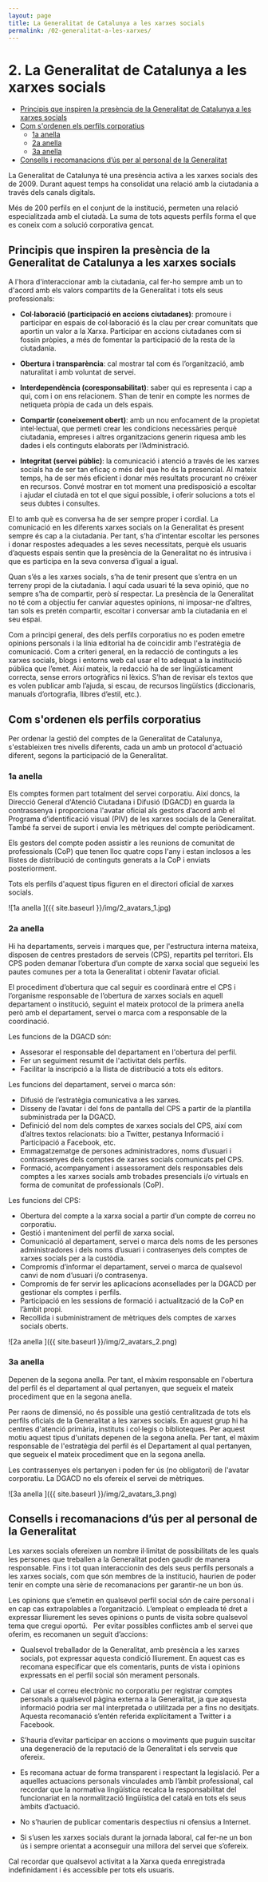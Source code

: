 ```yaml
---
layout: page
title: La Generalitat de Catalunya a les xarxes socials
permalink: /02-generalitat-a-les-xarxes/
---
```

# 2. La Generalitat de Catalunya a les xarxes socials

<!-- MarkdownTOC -->

- [Principis que inspiren la presència de la Generalitat de Catalunya a les xarxes socials](#principis-que-inspiren-la-presència-de-la-generalitat-de-catalunya-a-les-xarxes-socials)
- [Com s'ordenen els perfils corporatius](#com-sordenen-els-perfils-corporatius)
	- [1a anella](#1a-anella)
	- [2a anella](#2a-anella)
	- [3a anella](#3a-anella)
- [Consells i recomanacions d’ús per al personal de la Generalitat](#consells-i-recomanacions-d’ús-per-al-personal-de-la-generalitat)

<!-- /MarkdownTOC -->


La Generalitat de Catalunya té una presència activa a les xarxes socials des de 2009. Durant aquest temps ha  consolidat una relació  amb la ciutadania a través dels canals digitals.

Més de 200 perfils en el conjunt de la institució, permeten una relació especialitzada amb el ciutadà. La suma de tots aquests perfils forma el que es coneix com a solució corporativa gencat.

<a name="principis-que-inspiren-la-presència-de-la-generalitat-de-catalunya-a-les-xarxes-socials"></a>
## Principis que inspiren la presència de la Generalitat de Catalunya a les xarxes socials

A l'hora d'interaccionar amb la ciutadania, cal fer-ho sempre amb un to d'acord amb els valors compartits de la Generalitat i tots els seus professionals:
 
- **Col·laboració (participació en accions ciutadanes)**: promoure i participar en espais de col·laboració és la clau per crear comunitats que aportin un valor a la Xarxa. Participar en accions ciutadanes com si fossin pròpies, a més de fomentar la participació de la resta de la ciutadania.

- **Obertura i transparència**: cal mostrar tal com és l’organització, amb naturalitat i amb voluntat de servei.

- **Interdependència (coresponsabilitat)**: saber qui es representa i cap a qui, com i on ens relacionem. S’han de tenir en compte les normes de netiqueta pròpia de cada un dels espais.

- **Compartir (coneixement obert)**: amb un nou enfocament de la propietat intel·lectual, que permeti crear les condicions necessàries perquè ciutadania, empreses i altres organitzacions generin riquesa amb les dades i els continguts elaborats per l’Administració.

- **Integritat (servei públic)**: la comunicació i atenció a través de les xarxes socials ha de ser tan eficaç o més del que ho és la presencial. Al mateix temps, ha de ser més eficient i donar més resultats procurant no créixer en recursos. Convé mostrar en tot moment una predisposició a escoltar i ajudar el ciutadà en tot el que sigui possible, i oferir solucions a tots el seus dubtes i consultes.

El to amb què es conversa ha de ser sempre proper i cordial. La comunicació en les diferents xarxes socials on la Generalitat és present sempre és cap a la ciutadania. Per tant, s’ha d’intentar escoltar les persones i donar respostes adequades a les seves necessitats, perquè els usuaris d’aquests espais sentin que la presència de la Generalitat no és intrusiva i que es participa en la seva conversa d’igual a igual.

Quan s’és a les xarxes socials, s’ha de tenir present que s’entra en un terreny propi de la ciutadania. I aquí cada usuari té la seva opinió, que no sempre s’ha de compartir, però sí respectar. La presència de la Generalitat no té com a objectiu fer canviar aquestes opinions, ni imposar-ne d’altres, tan sols es pretén compartir, escoltar i conversar amb la ciutadania en el seu espai.

Com a principi general, des dels perfils corporatius no es poden emetre opinions personals i la línia editorial ha de coincidir amb l'estratègia de comunicació. Com a criteri general, en la redacció de continguts a les xarxes socials, blogs i entorns web cal usar el to adequat a la institució pública que l’emet. Així mateix, la redacció ha de ser lingüísticament correcta, sense errors ortogràfics ni lèxics. S’han de revisar els textos que es volen publicar amb l’ajuda, si escau, de recursos lingüístics (diccionaris, manuals d’ortografia, llibres d’estil, etc.).

<a name="com-sordenen-els-perfils-corporatius"></a>
## Com s'ordenen els perfils corporatius

Per ordenar la gestió del comptes de la Generalitat de Catalunya, s'estableixen tres nivells diferents, cada un amb un protocol d'actuació diferent, segons la participació de la Generalitat.

<a name="1a-anella"></a>
### 1a anella

Els comptes formen part totalment del servei corporatiu. Així doncs, la Direcció General d'Atenció Ciutadana i Difusió (DGACD) en guarda la contrassenya i proporciona l'avatar oficial als gestors d’acord amb el Programa d’identificació visual (PIV) de les xarxes socials de la Generalitat. També fa servei de suport i envia les mètriques del compte periòdicament.

Els gestors del compte poden assistir a les reunions de comunitat de professionals (CoP) que tenen lloc quatre cops l'any i estan inclosos a les llistes de distribució de continguts generats a la CoP i enviats posteriorment.

Tots els perfils d'aquest tipus figuren en el directori oficial de xarxes socials.

![1a anella ]({{ site.baseurl }}/img/2_avatars_1.jpg)


<a name="2a-anella"></a>
### 2a anella

Hi ha departaments, serveis i marques que, per l'estructura interna mateixa, disposen de centres prestadors de serveis (CPS), repartits pel territori. Els CPS poden demanar l’obertura d’un compte de xarxa social que segueixi les pautes comunes per a tota la Generalitat i obtenir l’avatar oficial.

El procediment d’obertura que cal seguir es coordinarà entre el CPS i l’organisme responsable de l’obertura de xarxes socials en aquell departament o institució, seguint el mateix protocol de la primera anella però amb el departament, servei o marca com a responsable de la coordinació.

Les funcions de la DGACD són:

- Assesorar el responsable del departament en l'obertura del perfil.
- Fer un seguiment resumit de l'activitat dels perfils.
- Facilitar la inscripció a la llista de distribució a tots els editors.

Les funcions del departament, servei o marca són:

- Difusió de l’estratègia comunicativa a les xarxes.
- Disseny de l’avatar i del fons de pantalla del CPS a partir de la plantilla subministrada per la DGACD.
- Definició del nom dels comptes de xarxes socials del CPS, així com d’altres textos relacionats: bio a Twitter, pestanya Informació i Participació a Facebook, etc.
- Emmagatzematge de persones administradores, noms d’usuari i contrassenyes dels comptes de xarxes socials comunicats pel CPS.
- Formació, acompanyament i assessorament dels responsables dels comptes a les xarxes socials amb trobades presencials i/o virtuals en forma de comunitat de professionals (CoP).

Les funcions del CPS:

- Obertura del compte a la xarxa social a partir d’un compte de correu no corporatiu.
- Gestió i manteniment del perfil de xarxa social.
- Comunicació al departament, servei o marca dels noms de les persones administradores i dels noms d’usuari i contrasenyes dels comptes de xarxes socials per a la custòdia.
- Compromís d’informar el departament, servei o marca de qualsevol canvi de nom d’usuari i/o contrasenya.
- Compromís de fer servir les aplicacions aconsellades per la DGACD per gestionar els comptes i perfils.
- Participació en les sessions de formació i actualització de la CoP en l’àmbit propi.
- Recollida i subministrament de mètriques dels comptes de xarxes socials oberts.

![2a anella ]({{ site.baseurl }}/img/2_avatars_2.png)

<a name="3a-anella"></a>
### 3a anella

Depenen de la segona anella. Per tant, el màxim responsable en l'obertura del perfil és el departament al qual pertanyen, que segueix el mateix procediment que en la segona anella.

Per raons de dimensió, no és possible una gestió centralitzada de tots els perfils oficials de la Generalitat a les xarxes socials. En aquest grup hi ha centres d'atenció primària, instituts i col·legis o biblioteques. Per aquest motiu aquest tipus d'unitats depenen de la segona anella. Per tant, el màxim responsable de l'estratègia del perfil és el Departament al qual pertanyen, que segueix el mateix procediment que en la segona anella.

Les contrassenyes els pertanyen i poden fer ús (no obligatori) de l'avatar corporatiu. La DGACD no els ofereix el servei de mètriques.

![3a anella ]({{ site.baseurl }}/img/2_avatars_3.png)

<a name="consells-i-recomanacions-d’ús-per-al-personal-de-la-generalitat"></a>
## Consells i recomanacions d’ús per al personal de la Generalitat

Les xarxes socials ofereixen un nombre il·limitat de possibilitats de les quals les persones que treballen a la Generalitat poden gaudir de manera responsable. Fins i tot quan interaccionin des dels seus perfils personals a les xarxes socials, com que són membres de la institució, haurien de poder tenir en compte una sèrie de recomanacions per garantir-ne un bon ús.

Les opinions que s’emetin en qualsevol perfil social són de caire personal i en cap cas extrapolables a l’organització. L’empleat o empleada té dret a expressar lliurement les seves opinions o punts de visita sobre qualsevol tema que cregui oportú.
 
Per evitar possibles conflictes amb el servei que oferim, es recomanen un seguit d’accions:

- Qualsevol treballador de la Generalitat, amb presència a les xarxes socials, pot expressar aquesta condició lliurement. En aquest cas es recomana especificar que els comentaris, punts de vista i opinions expressats en el perfil social són merament personals.

- Cal usar el correu electrònic no corporatiu per registrar comptes personals a qualsevol pàgina externa a la Generalitat, ja que aquesta informació podria ser mal interpretada o utilitzada per a fins no desitjats. Aquesta recomanació s’entén referida explícitament a Twitter i a Facebook.

- S’hauria d’evitar participar en accions o moviments que puguin suscitar una degeneració de la reputació de la Generalitat i els serveis que ofereix.

- Es recomana actuar de forma transparent i respectant la legislació. Per a aquelles actuacions personals vinculades amb l’àmbit professional, cal recordar que la normativa lingüística recalca la responsabilitat del funcionariat en la normalització lingüística del català en tots els seus àmbits d’actuació.

- No s’haurien de publicar comentaris despectius ni ofensius a Internet.

- Si s’usen les xarxes socials durant la jornada laboral, cal fer-ne un bon ús i sempre orientat a aconseguir una millora del servei que s’ofereix.

Cal recordar que qualsevol activitat a la Xarxa queda enregistrada indefinidament i és accessible per tots els usuaris.

